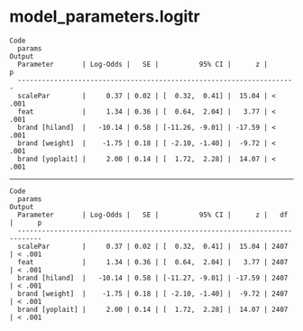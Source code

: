 # model_parameters.logitr

    Code
      params
    Output
      Parameter       | Log-Odds |   SE |          95% CI |      z |      p
      ---------------------------------------------------------------------
      scalePar        |     0.37 | 0.02 | [  0.32,  0.41] |  15.04 | < .001
      feat            |     1.34 | 0.36 | [  0.64,  2.04] |   3.77 | < .001
      brand [hiland]  |   -10.14 | 0.58 | [-11.26, -9.01] | -17.59 | < .001
      brand [weight]  |    -1.75 | 0.18 | [ -2.10, -1.40] |  -9.72 | < .001
      brand [yoplait] |     2.00 | 0.14 | [  1.72,  2.28] |  14.07 | < .001

---

    Code
      params
    Output
      Parameter       | Log-Odds |   SE |          95% CI |      z |   df |      p
      ----------------------------------------------------------------------------
      scalePar        |     0.37 | 0.02 | [  0.32,  0.41] |  15.04 | 2407 | < .001
      feat            |     1.34 | 0.36 | [  0.64,  2.04] |   3.77 | 2407 | < .001
      brand [hiland]  |   -10.14 | 0.58 | [-11.27, -9.01] | -17.59 | 2407 | < .001
      brand [weight]  |    -1.75 | 0.18 | [ -2.10, -1.40] |  -9.72 | 2407 | < .001
      brand [yoplait] |     2.00 | 0.14 | [  1.72,  2.28] |  14.07 | 2407 | < .001

